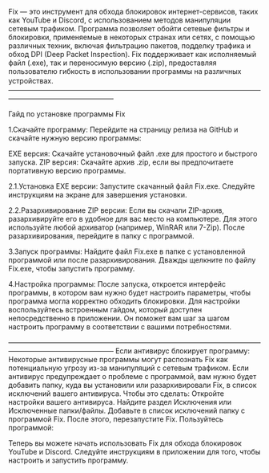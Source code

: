 Fix — это инструмент для обхода блокировок интернет-сервисов, таких как YouTube и Discord, с использованием методов манипуляции сетевым трафиком. Программа позволяет обойти сетевые фильтры и блокировки, применяемые в некоторых странах или сетях, с помощью различных техник, включая фильтрацию пакетов, подделку трафика и обход DPI (Deep Packet Inspection). Fix поддерживает как исполняемый файл (.exe), так и переносимую версию (.zip), предоставляя пользователю гибкость в использовании программы на различных устройствах.
ㅤ
―――――――――――――――――――――――――――――――――――――――――――――――――――

Гайд по установке программы Fix

1.Скачайте программу:
Перейдите на страницу релиза на GitHub и скачайте нужную версию программы:

EXE версия: Скачайте установочный файл .exe для простого и быстрого запуска.
ZIP версия: Скачайте архив .zip, если вы предпочитаете портативную версию программы.

2.1.Установка EXE версии:
Запустите скачанный файл Fix.exe.
Следуйте инструкциям на экране для завершения установки.

2.2.Разархивирование ZIP версии:
Если вы скачали ZIP-архив, разархивируйте его в удобное для вас место на компьютере.
Для этого используйте любой архиватор (например, WinRAR или 7-Zip).
После разархивирования, перейдите в папку с программой.

3.Запуск программы:
Найдите файл Fix.exe в папке с установленной программой или после разархивирования.
Дважды щелкните по файлу Fix.exe, чтобы запустить программу.

4.Настройка программы:
После запуска, откроется интерфейс программы, в котором вам нужно будет настроить параметры, чтобы программа могла корректно обходить блокировки.
Для настройки воспользуйтесь встроенным гайдом, который доступен непосредственно в приложении. Он поможет вам шаг за шагом настроить программу в соответствии с вашими потребностями.


―――――――――――――――――――――――――――――――――――――――――――――――――――
Если антивирус блокирует программу:
Некоторые антивирусные программы могут распознать Fix как потенциальную угрозу из-за манипуляций с сетевым трафиком.
Если антивирус предупреждает о проблеме с программой, вам нужно будет добавить папку, куда вы установили или разархивировали Fix, в список исключений вашего антивируса.
Чтобы это сделать:
Откройте настройки вашего антивируса.
Найдите раздел Исключения или Исключенные папки/файлы.
Добавьте в список исключений папку с программой Fix.
После этого, перезапустите Fix.
Пользуйтесь программой:

Теперь вы можете начать использовать Fix для обхода блокировок YouTube и Discord.
Следуйте инструкциям в приложении для того, чтобы настроить и запустить программу.
